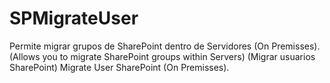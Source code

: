 # SPMigrateUser
Permite migrar grupos de SharePoint dentro de Servidores (On Premisses). (Allows you to migrate SharePoint groups within Servers)
(Migrar usuarios SharePoint) Migrate User SharePoint (On Premisses).
